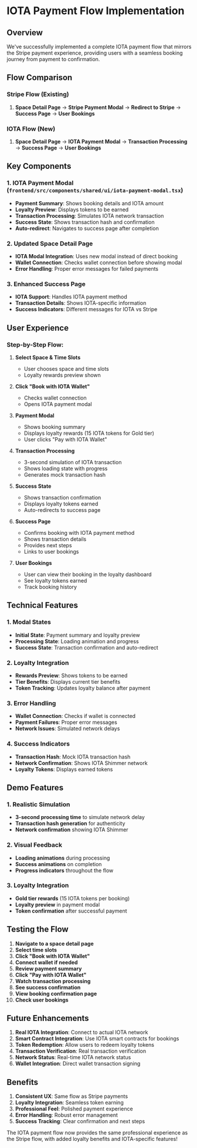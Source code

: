 # IOTA Payment Flow Implementation

## Overview

We've successfully implemented a complete IOTA payment flow that mirrors the Stripe payment experience, providing users with a seamless booking journey from payment to confirmation.

## Flow Comparison

### Stripe Flow (Existing)

1. **Space Detail Page** → **Stripe Payment Modal** → **Redirect to Stripe** → **Success Page** → **User Bookings**

### IOTA Flow (New)

1. **Space Detail Page** → **IOTA Payment Modal** → **Transaction Processing** → **Success Page** → **User Bookings**

## Key Components

### 1. IOTA Payment Modal (`frontend/src/components/shared/ui/iota-payment-modal.tsx`)

- **Payment Summary**: Shows booking details and IOTA amount
- **Loyalty Preview**: Displays tokens to be earned
- **Transaction Processing**: Simulates IOTA network transaction
- **Success State**: Shows transaction hash and confirmation
- **Auto-redirect**: Navigates to success page after completion

### 2. Updated Space Detail Page

- **IOTA Modal Integration**: Uses new modal instead of direct booking
- **Wallet Connection**: Checks wallet connection before showing modal
- **Error Handling**: Proper error messages for failed payments

### 3. Enhanced Success Page

- **IOTA Support**: Handles IOTA payment method
- **Transaction Details**: Shows IOTA-specific information
- **Success Indicators**: Different messages for IOTA vs Stripe

## User Experience

### Step-by-Step Flow:

1. **Select Space & Time Slots**

   - User chooses space and time slots
   - Loyalty rewards preview shown

2. **Click "Book with IOTA Wallet"**

   - Checks wallet connection
   - Opens IOTA payment modal

3. **Payment Modal**

   - Shows booking summary
   - Displays loyalty rewards (15 IOTA tokens for Gold tier)
   - User clicks "Pay with IOTA Wallet"

4. **Transaction Processing**

   - 3-second simulation of IOTA transaction
   - Shows loading state with progress
   - Generates mock transaction hash

5. **Success State**

   - Shows transaction confirmation
   - Displays loyalty tokens earned
   - Auto-redirects to success page

6. **Success Page**

   - Confirms booking with IOTA payment method
   - Shows transaction details
   - Provides next steps
   - Links to user bookings

7. **User Bookings**
   - User can view their booking in the loyalty dashboard
   - See loyalty tokens earned
   - Track booking history

## Technical Features

### 1. Modal States

- **Initial State**: Payment summary and loyalty preview
- **Processing State**: Loading animation and progress
- **Success State**: Transaction confirmation and auto-redirect

### 2. Loyalty Integration

- **Rewards Preview**: Shows tokens to be earned
- **Tier Benefits**: Displays current tier benefits
- **Token Tracking**: Updates loyalty balance after payment

### 3. Error Handling

- **Wallet Connection**: Checks if wallet is connected
- **Payment Failures**: Proper error messages
- **Network Issues**: Simulated network delays

### 4. Success Indicators

- **Transaction Hash**: Mock IOTA transaction hash
- **Network Confirmation**: Shows IOTA Shimmer network
- **Loyalty Tokens**: Displays earned tokens

## Demo Features

### 1. Realistic Simulation

- **3-second processing time** to simulate network delay
- **Transaction hash generation** for authenticity
- **Network confirmation** showing IOTA Shimmer

### 2. Visual Feedback

- **Loading animations** during processing
- **Success animations** on completion
- **Progress indicators** throughout the flow

### 3. Loyalty Integration

- **Gold tier rewards** (15 IOTA tokens per booking)
- **Loyalty preview** in payment modal
- **Token confirmation** after successful payment

## Testing the Flow

1. **Navigate to a space detail page**
2. **Select time slots**
3. **Click "Book with IOTA Wallet"**
4. **Connect wallet if needed**
5. **Review payment summary**
6. **Click "Pay with IOTA Wallet"**
7. **Watch transaction processing**
8. **See success confirmation**
9. **View booking confirmation page**
10. **Check user bookings**

## Future Enhancements

1. **Real IOTA Integration**: Connect to actual IOTA network
2. **Smart Contract Integration**: Use IOTA smart contracts for bookings
3. **Token Redemption**: Allow users to redeem loyalty tokens
4. **Transaction Verification**: Real transaction verification
5. **Network Status**: Real-time IOTA network status
6. **Wallet Integration**: Direct wallet transaction signing

## Benefits

1. **Consistent UX**: Same flow as Stripe payments
2. **Loyalty Integration**: Seamless token earning
3. **Professional Feel**: Polished payment experience
4. **Error Handling**: Robust error management
5. **Success Tracking**: Clear confirmation and next steps

The IOTA payment flow now provides the same professional experience as the Stripe flow, with added loyalty benefits and IOTA-specific features!
